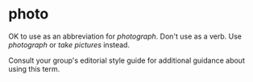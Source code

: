# photo

OK to use as an abbreviation for *photograph*. Don't use as a verb. Use *photograph* or *take pictures* instead.

Consult your group's editorial style guide for additional guidance about using this term. 
